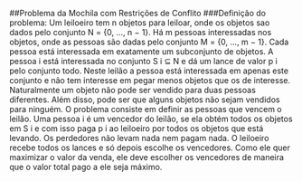 ##Problema da Mochila com Restrições de Conflito
###Definição do problema: 
Um leiloeiro tem n objetos para leiloar, onde os objetos sao dados pelo conjunto N = {0, ..., n − 1}. Há m
pessoas interessadas nos objetos, onde as pessoas são dadas pelo conjunto M = {0, ..., m − 1}. Cada pessoa
está interessada em exatamente um subconjunto de objetos. A pessoa i está interessada no conjunto S i ⊆ N
e dá um lance de valor p i pelo conjunto todo. Neste leilão a pessoa está interessada em apenas este conjunto e
não tem interesse em pegar menos objetos que os de interesse. Naturalmente um objeto não pode ser vendido
para duas pessoas diferentes. Além disso, pode ser que alguns objetos não sejam vendidos para ninguém.
O problema consiste em definir as pessoas que vencem o leilão. Uma pessoa i é um vencedor do leilão, se
ela obtém todos os objetos em S i e com isso paga p i ao leiloeiro por todos os objetos que está levando. Os
perdedores não levam nada nem pagam nada.
O leiloeiro recebe todos os lances e só depois escolhe os vencedores. Como ele quer maximizar o valor da
venda, ele deve escolher os vencedores de maneira que o valor total pago a ele seja máximo.
